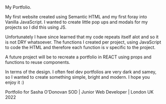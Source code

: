 My Portfolio.

My first website created using Semantic HTML and my first foray into Vanilla JavaScript.
I wanted to create little pop ups and modals for my projects so I did this using JS.

Unfortunately I have since learned that my code repeats itself alot and so it is not DRY whatsoever.
The functions I created per project, using JavaScript to code the HTML and therefore each function is v specific to the project.

A future project will be to recreate a portfolio in REACT using props and functions to reuse components.

In terms of the design. I often feel dev portfolios are very dark and samey, so I wanted to create something simple, bright and modern. I hope you enjoy it :)

Portfolio for Sasha O'Donovan
SOD | Junior Web Developer | London UK 2022
